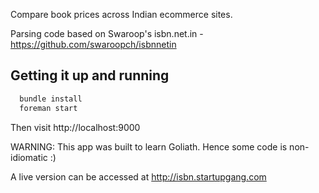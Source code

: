 Compare book prices across Indian ecommerce sites.

Parsing code based on Swaroop's isbn.net.in - https://github.com/swaroopch/isbnnetin

Getting it up and running
------

```ruby
  bundle install
  foreman start
```

Then visit http://localhost:9000

WARNING: This app was built to learn Goliath. Hence some code is
non-idiomatic :)

A live version can be accessed at http://isbn.startupgang.com
